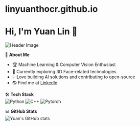 # linyuanthocr.github.io
# Hi, I'm Yuan Lin 👋

![Header Image](your-banner-url-here)

🚀 **About Me**  
- 🏆 Machine Learning & Computer Vision Enthusiast  
- 📖 Currently exploring 3D Face-related technologies  
- 💡 Love building AI solutions and contributing to open-source  
- 🌎 Find me at [LinkedIn](your-linkedin-url)

🛠 **Tech Stack**  
![Python](https://img.shields.io/badge/Python-3776AB?style=flat&logo=python&logoColor=white)
![C++](https://img.shields.io/badge/C++-00599C?style=flat&logo=cplusplus&logoColor=white)
![Pytorch](https://img.shields.io/badge/PyTorch-EE4C2C?style=flat&logo=pytorch&logoColor=white)

📊 **GitHub Stats**  
![Yuan's GitHub stats](https://github-readme-stats.vercel.app/api?username=your-username&show_icons=true&theme=dracula)
